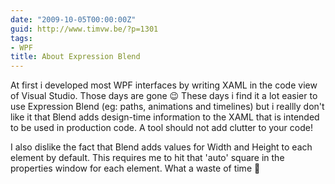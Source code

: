 ```yaml
---
date: "2009-10-05T00:00:00Z"
guid: http://www.timvw.be/?p=1301
tags:
- WPF
title: About Expression Blend
---
```

At first i developed most WPF interfaces by writing XAML in the code view of Visual Studio. Those days are gone 😉 These days i find it a lot easier to use Expression Blend (eg: paths, animations and timelines) but i reallly don't like it that Blend adds design-time information to the XAML that is intended to be used in production code. A tool should not add clutter to your code!

I also dislike the fact that Blend adds values for Width and Height to each element by default. This requires me to hit that 'auto' square in the properties window for each element. What a waste of time 🙁
